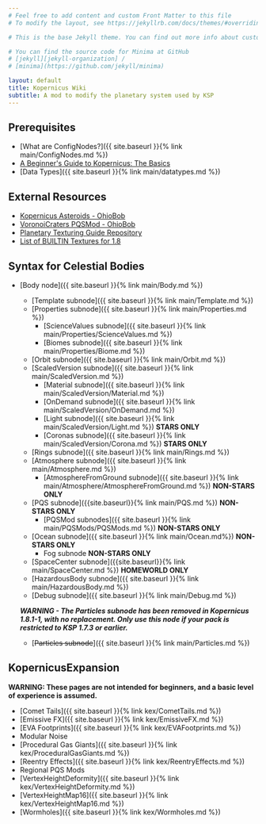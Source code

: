 ```yaml
---
# Feel free to add content and custom Front Matter to this file
# To modify the layout, see https://jekyllrb.com/docs/themes/#overriding-theme-defaults

# This is the base Jekyll theme. You can find out more info about customizing your Jekyll theme, as well as basic Jekyll usage documentation at [jekyllrb.com](https://jekyllrb.com/)

# You can find the source code for Minima at GitHub
# [jekyll][jekyll-organization] /
# [minima](https://github.com/jekyll/minima)

layout: default
title: Kopernicus Wiki
subtitle: A mod to modify the planetary system used by KSP
---
```


## Prerequisites
* [What are ConfigNodes?]({{ site.baseurl }}{% link main/ConfigNodes.md %})
* [A Beginner's Guide to Kopernicus: The Basics](https://forum.kerbalspaceprogram.com/index.php?/topic/129540-a-beginners-guide-to-kopernicus-the-basics/)
* [Data Types]({{ site.baseurl }}{% link main/datatypes.md %})

## External Resources
* [Kopernicus Asteroids - OhioBob](https://www.dropbox.com/s/lag8opde3zimjqc/KopernicusAsteroids.pdf?dl=0)
* [VoronoiCraters PQSMod - OhioBob](https://www.dropbox.com/s/fnd0bblv5otqlhc/KSP_VoronoiCraters.pdf?dl=0)
* [Planetary Texturing Guide Repository](https://forum.kerbalspaceprogram.com/index.php?/topic/165285-planetary-texturing-guide-repository/)
* [List of BUILTIN Textures for 1.8](https://github.com/GER-Space/Kerbal-Konstructs/wiki/Builtin-Textures-for-KSP-1.8)

## Syntax for Celestial Bodies
* [Body node]({{ site.baseurl }}{% link main/Body.md %})
  + [Template subnode]({{ site.baseurl }}{% link main/Template.md %})
  + [Properties subnode]({{ site.baseurl }}{% link main/Properties.md %})
    - [ScienceValues subnode]({{ site.baseurl }}{% link main/Properties/ScienceValues.md %})
    - [Biomes subnode]({{ site.baseurl }}{% link main/Properties/Biome.md %})
  + [Orbit subnode]({{ site.baseurl }}{% link main/Orbit.md %})
  + [ScaledVersion subnode]({{ site.baseurl }}{% link main/ScaledVersion.md %})
    - [Material subnode]({{ site.baseurl }}{% link main/ScaledVersion/Material.md %})
    - [OnDemand subnode]({{ site.baseurl }}{% link main/ScaledVersion/OnDemand.md %})
    - [Light subnode]({{ site.baseurl }}{% link main/ScaledVersion/Light.md %}) **STARS ONLY**
    - [Coronas subnode]({{ site.baseurl }}{% link main/ScaledVersion/Corona.md %}) **STARS ONLY**
  + [Rings subnode]({{ site.baseurl }}{% link main/Rings.md %})
  + [Atmosphere subnode]({{ site.baseurl }}{% link main/Atmosphere.md %})
    - [AtmosphereFromGround subnode]({{ site.baseurl }}{% link main/Atmosphere/AtmosphereFromGround.md %}) **NON-STARS ONLY**
  + [PQS subnode]({{site.baseurl}}{% link main/PQS.md %}) **NON-STARS ONLY**
    - [PQSMod subnodes]({{ site.baseurl }}{% link main/PQSMods/PQSMods.md %}) **NON-STARS ONLY**
  + [Ocean subnode]({{ site.baseurl }}{% link main/Ocean.md%}) **NON-STARS ONLY**
    - Fog subnode **NON-STARS ONLY**
  + [SpaceCenter subnode]({{site.baseurl}}{% link main/SpaceCenter.md %}) **HOMEWORLD ONLY**
  + [HazardousBody subnode]({{ site.baseurl }}{% link main/HazardousBody.md %})
  + [Debug subnode]({{ site.baseurl }}{% link main/Debug.md %})
  
  ***WARNING - The Particles subnode has been removed in Kopernicus 1.8.1-1, with no replacement. Only use this node if your pack is restricted to KSP 1.7.3 or earlier.***
  + [~~Particles subnode~~]({{ site.baseurl }}{% link main/Particles.md %})
  
## KopernicusExpansion
**WARNING: These pages are not intended for beginners, and a basic level of experience is assumed.**
* [Comet Tails]({{ site.baseurl }}{% link kex/CometTails.md %})
* [Emissive FX]({{ site.baseurl }}{% link kex/EmissiveFX.md %})
* [EVA Footprints]({{ site.baseurl }}{% link kex/EVAFootprints.md %})
* Modular Noise
* [Procedural Gas Giants]({{ site.baseurl }}{% link kex/ProceduralGasGiants.md %})
* [Reentry Effects]({{ site.baseurl }}{% link kex/ReentryEffects.md %})
* Regional PQS Mods
* [VertexHeightDeformity]({{ site.baseurl }}{% link kex/VertexHeightDeformity.md %})
* [VertexHeightMap16]({{ site.baseurl }}{% link kex/VertexHeightMap16.md %})
* [Wormholes]({{ site.baseurl }}{% link kex/Wormholes.md %})
